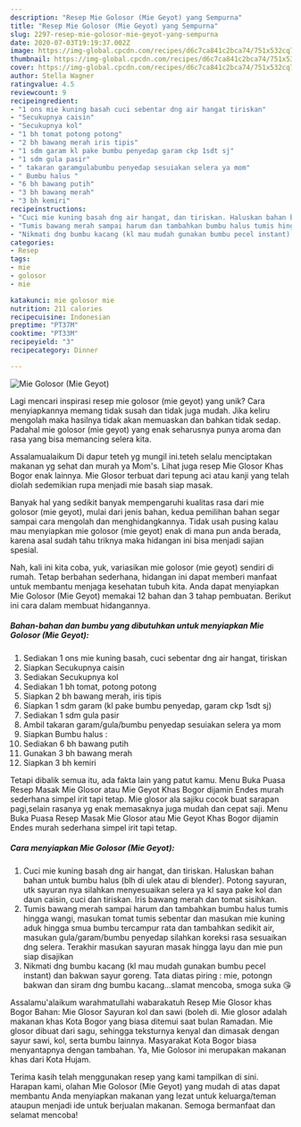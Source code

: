 ```yaml
---
description: "Resep Mie Golosor (Mie Geyot) yang Sempurna"
title: "Resep Mie Golosor (Mie Geyot) yang Sempurna"
slug: 2297-resep-mie-golosor-mie-geyot-yang-sempurna
date: 2020-07-03T19:19:37.002Z
image: https://img-global.cpcdn.com/recipes/d6c7ca841c2bca74/751x532cq70/mie-golosor-mie-geyot-foto-resep-utama.jpg
thumbnail: https://img-global.cpcdn.com/recipes/d6c7ca841c2bca74/751x532cq70/mie-golosor-mie-geyot-foto-resep-utama.jpg
cover: https://img-global.cpcdn.com/recipes/d6c7ca841c2bca74/751x532cq70/mie-golosor-mie-geyot-foto-resep-utama.jpg
author: Stella Wagner
ratingvalue: 4.5
reviewcount: 9
recipeingredient:
- "1 ons mie kuning basah cuci sebentar dng air hangat tiriskan"
- "Secukupnya caisin"
- "Secukupnya kol"
- "1 bh tomat potong potong"
- "2 bh bawang merah iris tipis"
- "1 sdm garam kl pake bumbu penyedap garam ckp 1sdt sj"
- "1 sdm gula pasir"
- " takaran garamgulabumbu penyedap sesuiakan selera ya mom"
- " Bumbu halus "
- "6 bh bawang putih"
- "3 bh bawang merah"
- "3 bh kemiri"
recipeinstructions:
- "Cuci mie kuning basah dng air hangat, dan tiriskan. Haluskan bahan bahan untuk bumbu halus (blh di ulek atau di blender). Potong sayuran, utk sayuran nya silahkan menyesuaikan selera ya kl saya pake kol dan daun caisin, cuci dan tiriskan. Iris bawang merah dan tomat sisihkan."
- "Tumis bawang merah sampai harum dan tambahkan bumbu halus tumis hingga wangi, masukan tomat tumis sebentar dan masukan mie kuning aduk hingga smua bumbu tercampur rata dan tambahkan sedikit air, masukan gula/garam/bumbu penyedap silahkan koreksi rasa sesuaikan dng selera. Terakhir masukan sayuran masak hingga layu dan mie pun siap disajikan"
- "Nikmati dng bumbu kacang (kl mau mudah gunakan bumbu pecel instant) dan bakwan sayur goreng. Tata diatas piring : mie, potongn bakwan dan siram dng bumbu kacang...slamat mencoba, smoga suka 😘"
categories:
- Resep
tags:
- mie
- golosor
- mie

katakunci: mie golosor mie 
nutrition: 211 calories
recipecuisine: Indonesian
preptime: "PT37M"
cooktime: "PT33M"
recipeyield: "3"
recipecategory: Dinner

---
```



![Mie Golosor (Mie Geyot)](https://img-global.cpcdn.com/recipes/d6c7ca841c2bca74/751x532cq70/mie-golosor-mie-geyot-foto-resep-utama.jpg)

Lagi mencari inspirasi resep mie golosor (mie geyot) yang unik? Cara menyiapkannya memang tidak susah dan tidak juga mudah. Jika keliru mengolah maka hasilnya tidak akan memuaskan dan bahkan tidak sedap. Padahal mie golosor (mie geyot) yang enak seharusnya punya aroma dan rasa yang bisa memancing selera kita.

Assalamualaikum Di dapur teteh yg mungil ini.teteh selalu menciptakan makanan yg sehat dan murah ya Mom&#39;s. Lihat juga resep Mie Glosor Khas Bogor enak lainnya. Mie Glosor terbuat dari tepung aci atau kanji yang telah diolah sedemikian rupa menjadi mie basah siap masak.

Banyak hal yang sedikit banyak mempengaruhi kualitas rasa dari mie golosor (mie geyot), mulai dari jenis bahan, kedua pemilihan bahan segar sampai cara mengolah dan menghidangkannya. Tidak usah pusing kalau mau menyiapkan mie golosor (mie geyot) enak di mana pun anda berada, karena asal sudah tahu triknya maka hidangan ini bisa menjadi sajian spesial.


Nah, kali ini kita coba, yuk, variasikan mie golosor (mie geyot) sendiri di rumah. Tetap berbahan sederhana, hidangan ini dapat memberi manfaat untuk membantu menjaga kesehatan tubuh kita. Anda dapat menyiapkan Mie Golosor (Mie Geyot) memakai 12 bahan dan 3 tahap pembuatan. Berikut ini cara dalam membuat hidangannya.

<!--inarticleads1-->

##### Bahan-bahan dan bumbu yang dibutuhkan untuk menyiapkan Mie Golosor (Mie Geyot):

1. Sediakan 1 ons mie kuning basah, cuci sebentar dng air hangat, tiriskan
1. Siapkan Secukupnya caisin
1. Sediakan Secukupnya kol
1. Sediakan 1 bh tomat, potong potong
1. Siapkan 2 bh bawang merah, iris tipis
1. Siapkan 1 sdm garam (kl pake bumbu penyedap, garam ckp 1sdt sj)
1. Sediakan 1 sdm gula pasir
1. Ambil  takaran garam/gula/bumbu penyedap sesuiakan selera ya mom
1. Siapkan  Bumbu halus :
1. Sediakan 6 bh bawang putih
1. Gunakan 3 bh bawang merah
1. Siapkan 3 bh kemiri


Tetapi dibalik semua itu, ada fakta lain yang patut kamu. Menu Buka Puasa Resep Masak Mie Glosor atau Mie Geyot Khas Bogor dijamin Endes murah sederhana simpel irit tapi tetap. Mie glosor ala sajiku cocok buat sarapan pagi,selain rasanya yg enak memasaknya juga mudah dan cepat saji. Menu Buka Puasa Resep Masak Mie Glosor atau Mie Geyot Khas Bogor dijamin Endes murah sederhana simpel irit tapi tetap. 

<!--inarticleads2-->

##### Cara menyiapkan Mie Golosor (Mie Geyot):

1. Cuci mie kuning basah dng air hangat, dan tiriskan. Haluskan bahan bahan untuk bumbu halus (blh di ulek atau di blender). Potong sayuran, utk sayuran nya silahkan menyesuaikan selera ya kl saya pake kol dan daun caisin, cuci dan tiriskan. Iris bawang merah dan tomat sisihkan.
1. Tumis bawang merah sampai harum dan tambahkan bumbu halus tumis hingga wangi, masukan tomat tumis sebentar dan masukan mie kuning aduk hingga smua bumbu tercampur rata dan tambahkan sedikit air, masukan gula/garam/bumbu penyedap silahkan koreksi rasa sesuaikan dng selera. Terakhir masukan sayuran masak hingga layu dan mie pun siap disajikan
1. Nikmati dng bumbu kacang (kl mau mudah gunakan bumbu pecel instant) dan bakwan sayur goreng. Tata diatas piring : mie, potongn bakwan dan siram dng bumbu kacang...slamat mencoba, smoga suka 😘


Assalamu&#39;alaikum warahmatullahi wabarakatuh Resep Mie Glosor khas Bogor Bahan: Mie Glosor Sayuran kol dan sawi (boleh di. Mie glosor adalah makanan khas Kota Bogor yang biasa ditemui saat bulan Ramadan. Mie glosor dibuat dari sagu, sehingga teksturnya kenyal dan dimasak dengan sayur sawi, kol, serta bumbu lainnya. Masyarakat Kota Bogor biasa menyantapnya dengan tambahan. Ya, Mie Golosor ini merupakan makanan khas dari Kota Hujam. 

Terima kasih telah menggunakan resep yang kami tampilkan di sini. Harapan kami, olahan Mie Golosor (Mie Geyot) yang mudah di atas dapat membantu Anda menyiapkan makanan yang lezat untuk keluarga/teman ataupun menjadi ide untuk berjualan makanan. Semoga bermanfaat dan selamat mencoba!
